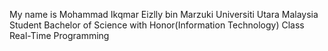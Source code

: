 My name is Mohammad Ikqmar Eizlly bin Marzuki
Universiti Utara Malaysia Student
Bachelor of Science with Honor(Information Technology)
Class Real-Time Programming
